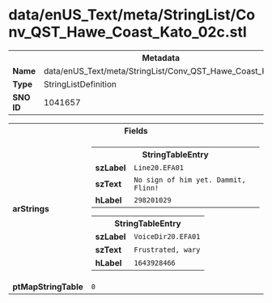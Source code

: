 <h1>data/enUS_Text/meta/StringList/Conv_QST_Hawe_Coast_Kato_02c.stl</h1><table><tr><th colspan="100%">Metadata</th></tr><tr><td><b>Name</b></td><td>data/enUS_Text/meta/StringList/Conv_QST_Hawe_Coast_Kato_02c.stl</td></tr><tr><td><b>Type</b></td><td>StringListDefinition</td></tr><tr><td><b>SNO ID</b></td><td>1041657</td></tr></table>

<table><tr><th colspan="100%">Fields</th></tr><tr><td><b>arStrings</b></td><td><table><tr><th colspan="100%">StringTableEntry</th></tr><tr><td><b>szLabel</b></td><td><code>Line20.EFA01</code></td></tr><tr><td><b>szText</b></td><td><code>No sign of him yet. Dammit, Flinn!</code></td></tr><tr><td><b>hLabel</b></td><td><code>298201029</code></td></tr></table>


<table><tr><th colspan="100%">StringTableEntry</th></tr><tr><td><b>szLabel</b></td><td><code>VoiceDir20.EFA01</code></td></tr><tr><td><b>szText</b></td><td><code>Frustrated, wary</code></td></tr><tr><td><b>hLabel</b></td><td><code>1643928466</code></td></tr></table>


</td></tr><tr><td><b>ptMapStringTable</b></td><td><code>0</code></td></tr></table>

